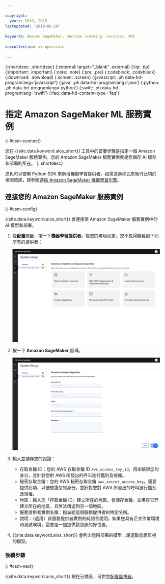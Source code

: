 ```yaml
---

copyright:
  years: 2018, 2019
lastupdated: "2019-06-28"

keywords: Amazon SageMaker, machine learning, services, AWS

subcollection: ai-openscale

---
```


{:shortdesc: .shortdesc}
{:external: target="_blank" .external}
{:tip: .tip}
{:important: .important}
{:note: .note}
{:pre: .pre}
{:codeblock: .codeblock}
{:download: .download}
{:screen: .screen}
{:javascript: .ph data-hd-programlang='javascript'}
{:java: .ph data-hd-programlang='java'}
{:python: .ph data-hd-programlang='python'}
{:swift: .ph data-hd-programlang='swift'}
{:faq: data-hd-content-type='faq'}

# 指定 Amazon SageMaker ML 服務實例
{: #csm-connect}

您在 {{site.data.keyword.aios_short}} 工具中的首要步驟是指定一個 Amazon SageMaker 服務實例。您的 Amazon SageMaker 服務實例就是您儲存 AI 模型和部署的所在。
{: shortdesc}

您也可以使用 Python SDK 來新增機器學習提供者。如需透過程式來執行此項的相關資訊，請參閱[連結 Amazon SageMaker 機器學習引擎](/docs/services/ai-openscale?topic=ai-openscale-cml-connect#cml-smbind)。

## 連接您的 Amazon SageMaker 服務實例
{: #csm-config}

{{site.data.keyword.aios_short}} 會連接至 Amazon SageMaker 服務實例中的 AI 模型和部署。

1. 從**配置**標籤，按一下**機器學習提供者**。視您的環境而定，您不見得能看到下列所有的提供者：

   ![會顯示選取您的機器學習服務提供者畫面，其中含有支援的機器學習引擎圖磚](images/wos-machine-learning-providers-selection.png)

1.  按一下 **Amazon SageMaker** 圖磚。

    ![輸入 Amazon SageMaker 服務認證](images/connect-sage-cred.png)

1.  輸入並儲存您的認證：

    - 存取金鑰 ID：您的 AWS 存取金鑰 ID `aws_access_key_id`，用來驗證您的身分，並針對您對 AWS 所發出的呼叫進行鑑別及授權。
    - 秘密存取金鑰：您的 AWS 秘密存取金鑰 `aws_secret_access_key`，需要提供此項，以便驗證您的身分，並針對您對 AWS 所發出的呼叫進行鑑別及授權。
    - 地區：輸入您「存取金鑰 ID」建立所在的地區。會儲存金鑰，並用在它們建立所在的地區，且無法傳送到另一個地區。
    - 服務提供者實例名稱：指派給這個服務提供者的特定名稱。
    - 說明：（選用）此服務提供者實例的純語言說明。如果您具有正式作業環境和測試環境，這會是一個提供該資訊的好位置。

1.  {{site.data.keyword.aios_short}} 會列出您所部署的模型；請選取您想監視的模型。

### 後續步驟
{: #csm-next}

{{site.data.keyword.aios_short}} 現在已備妥，可供您[配置監視器](/docs/services/ai-openscale?topic=ai-openscale-mo-config)。
